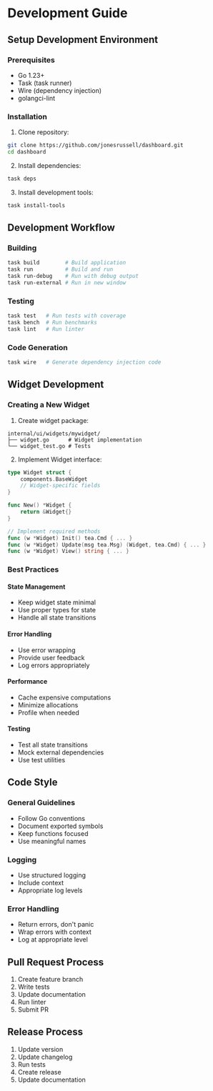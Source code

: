 # Development Guide

## Setup Development Environment

### Prerequisites
- Go 1.23+
- Task (task runner)
- Wire (dependency injection)
- golangci-lint

### Installation
1. Clone repository:
```bash
git clone https://github.com/jonesrussell/dashboard.git
cd dashboard
```

2. Install dependencies:
```bash
task deps
```

3. Install development tools:
```bash
task install-tools
```

## Development Workflow

### Building
```bash
task build        # Build application
task run          # Build and run
task run-debug    # Run with debug output
task run-external # Run in new window
```

### Testing
```bash
task test   # Run tests with coverage
task bench  # Run benchmarks
task lint   # Run linter
```

### Code Generation
```bash
task wire   # Generate dependency injection code
```

## Widget Development

### Creating a New Widget

1. Create widget package:
```
internal/ui/widgets/mywidget/
├── widget.go      # Widget implementation
└── widget_test.go # Tests
```

2. Implement Widget interface:
```go
type Widget struct {
    components.BaseWidget
    // Widget-specific fields
}

func New() *Widget {
    return &Widget{}
}

// Implement required methods
func (w *Widget) Init() tea.Cmd { ... }
func (w *Widget) Update(msg tea.Msg) (Widget, tea.Cmd) { ... }
func (w *Widget) View() string { ... }
```

### Best Practices

#### State Management
- Keep widget state minimal
- Use proper types for state
- Handle all state transitions

#### Error Handling
- Use error wrapping
- Provide user feedback
- Log errors appropriately

#### Performance
- Cache expensive computations
- Minimize allocations
- Profile when needed

#### Testing
- Test all state transitions
- Mock external dependencies
- Use test utilities

## Code Style

### General Guidelines
- Follow Go conventions
- Document exported symbols
- Keep functions focused
- Use meaningful names

### Logging
- Use structured logging
- Include context
- Appropriate log levels

### Error Handling
- Return errors, don't panic
- Wrap errors with context
- Log at appropriate level

## Pull Request Process

1. Create feature branch
2. Write tests
3. Update documentation
4. Run linter
5. Submit PR

## Release Process

1. Update version
2. Update changelog
3. Run tests
4. Create release
5. Update documentation 